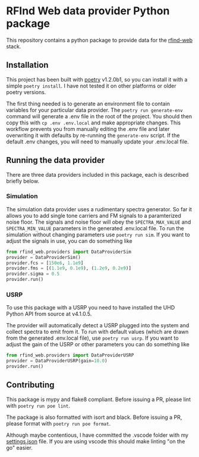 # RFInd Web data provider Python package

This repository contains a python package to provide data for the [rfind-web](https://github.com/nsbruce/rfind-web) stack.

## Installation

This project has been built with [poetry](https://python-poetry.org/) v1.2.0b1, so you can install it with a simple `poetry install`. I have not tested it on other platforms or older poetry versions.

The first thing needed is to generate an environment file to contain variables for your particular data provider. The `poetry run generate-env` command will generate a .env file in the root of the project. You should then copy this with `cp .env .env.local` and make appropriate changes. This workflow prevents you from manually editing the .env file and later overwriting it with defaults by re-running the `generate-env` script. If the default .env changes, you will need to manually update your .env.local file.

## Running the data provider

There are three data providers included in this package, each is described briefly below.

### Simulation

The simulation data provider uses a rudimentary spectra generator. So far it allows you to add single tone carriers and FM signals to a paramterized noise floor. The signals and noise floor will obey the `SPECTRA_MAX_VALUE` and `SPECTRA_MIN_VALUE` parameters in the generated .env.local file. To run the simulation without changing parameters use `poetry run sim`. If you want to adjust the signals in use, you can do something like

```python
from rfind_web.providers import DataProviderSim
provider = DataProviderSim()
provider.fcs = [150e6, 1.1e9]
provider.fms = [(1.1e9, 0.1e9), (1.2e9, 0.2e9)]
provider.sigma = 0.5
provider.run()
```

### USRP

To use this package with a USRP you need to have installed the UHD Python API from source at v4.1.0.5.

The provider will automatically detect a USRP plugged into the system and collect spectra to emit from it. To run with default values (which are drawn from the generated .env.local file), use `poetry run usrp`. If you want to adjust the gain of the USRP or other parameters you can do something like

```python
from rfind_web.providers import DataProviderUSRP
provider = DataProviderUSRP(gain=10.0)
provider.run()
```

## Contributing

This package is mypy and flake8 compliant. Before issuing a PR, please lint with `poetry run poe lint`.

The package is also formatted with isort and black. Before issuing a PR, please format with `poetry run poe format`.

Although maybe contentious, I have committed the .vscode folder with my [settings.json](.vscode/settings.json) file. If you are using vscode this should make linting "on the go" easier.
